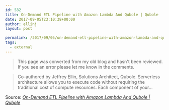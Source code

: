 ```yaml
---
id: 532
title: On-Demand ETL Pipeline with Amazon Lambda And Qubole | Qubole
date: 2017-09-05T23:10:38+00:00
author: ellinj
layout: post

permalink: /2017/09/05/on-demand-etl-pipeline-with-amazon-lambda-and-qubole-qubole-2/
tags:
  - external
---
```


>This page was converted from my old blog and hasn't been reviewed. If you see an error please let me know in the comments.


> Co-authored by Jeffrey Ellin, Solutions Architect, Qubole. Serverless architecture allows you to execute code without requiring the traditional cost of compute resources. Each component of your…

Source: _[On-Demand ETL Pipeline with Amazon Lambda And Qubole | Qubole](https://www.qubole.com/blog/on-demand-etl-pipeline-with-amazon-lambda-and-qubole/)_